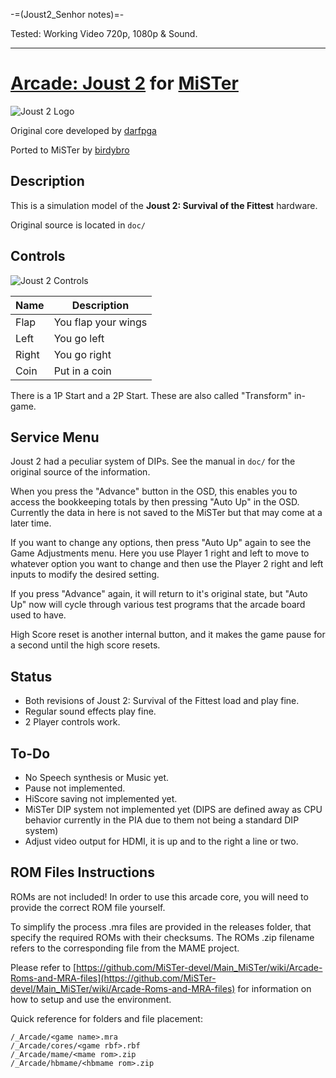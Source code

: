 -=(Joust2_Senhor notes)=-

Tested: Working Video 720p, 1080p & Sound.

___
# [Arcade: Joust 2](https://en.wikipedia.org/wiki/Joust_2:_Survival_of_the_Fittest) for [MiSTer](https://mister-devel.github.io/MkDocs_MiSTer/)

![Joust 2 Logo](doc/Joust2Logo.png)

Original core developed by [darfpga](https://github.com/darfpga)

Ported to MiSTer by [birdybro](https://github.com/birdybro)

## Description

This is a simulation model of the **Joust 2: Survival of the Fittest** hardware.

Original source is located in `doc/`

## Controls

![Joust 2 Controls](doc/controls.jpg)

| Name  | Description         |
| ----- | ------------------- |
| Flap  | You flap your wings |
| Left  | You go left         |
| Right | You go right        |
| Coin  | Put in a coin       |

There is a 1P Start and a 2P Start. These are also called "Transform" in-game.

## Service Menu

Joust 2 had a peculiar system of DIPs. See the manual in `doc/` for the original source of the information.

When you press the "Advance" button in the OSD, this enables you to access the bookkeeping totals by then pressing "Auto Up" in the OSD. Currently the data in here is not saved to the MiSTer but that may come at a later time. 

If you want to change any options, then press "Auto Up" again to see the Game Adjustments menu. Here you use Player 1 right and left to move to whatever option you want to change and then use the Player 2 right and left inputs to modify the desired setting.

If you press "Advance" again, it will return to it's original state, but "Auto Up" now will cycle through various test programs that the arcade board used to have.

High Score reset is another internal button, and it makes the game pause for a second until the high score resets.

## Status

* Both revisions of Joust 2: Survival of the Fittest load and play fine.
* Regular sound effects play fine.
* 2 Player controls work.

## To-Do

* No Speech synthesis or Music yet.
* Pause not implemented.
* HiScore saving not implemented yet.
* MiSTer DIP system not implemented yet (DIPS are defined away as CPU behavior currently in the PIA due to them not being a standard DIP system)
* Adjust video output for HDMI, it is up and to the right a line or two.

## ROM Files Instructions

ROMs are not included! In order to use this arcade core, you will need to provide the correct ROM file yourself.

To simplify the process .mra files are provided in the releases folder, that specify the required ROMs with their checksums. The ROMs .zip filename refers to the corresponding file from the MAME project.

Please refer to [https://github.com/MiSTer-devel/Main_MiSTer/wiki/Arcade-Roms-and-MRA-files](https://github.com/MiSTer-devel/Main_MiSTer/wiki/Arcade-Roms-and-MRA-files) for information on how to setup and use the environment.

Quick reference for folders and file placement:

```
/_Arcade/<game name>.mra  
/_Arcade/cores/<game rbf>.rbf  
/_Arcade/mame/<mame rom>.zip  
/_Arcade/hbmame/<hbmame rom>.zip  
```
